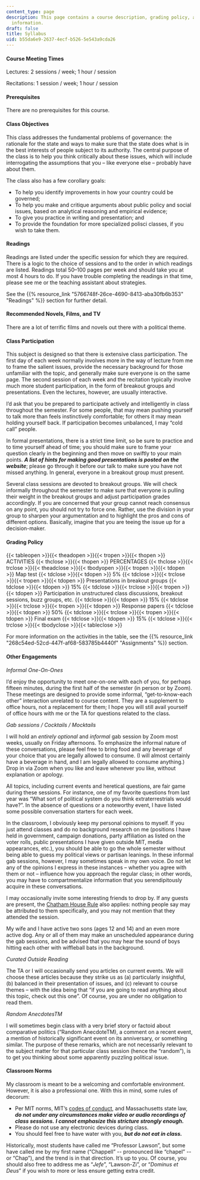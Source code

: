 ```yaml
---
content_type: page
description: This page contains a course description, grading policy, and general
  information.
draft: false
title: Syllabus
uid: b55da6e9-2637-4ecf-b526-5e543a9cda26
---
```

#### Course Meeting Times

Lectures: 2 sessions / week; 1 hour / session

Recitations: 1 session / week; 1 hour / session

#### Prerequisites

There are no prerequisites for this course.

#### Class Objectives

This class addresses the fundamental problems of governance: the rationale for the state and ways to make sure that the state does what is in the best interests of people subject to its authority. The central purpose of the class is to help you think critically about these issues, which will include interrogating the assumptions that you – like everyone else – probably have about them.

The class also has a few corollary goals:

- To help you identify improvements in how your country could be governed;
- To help you make and critique arguments about public policy and social issues, based on analytical reasoning and empirical evidence;
- To give you practice in writing and presentation; and
- To provide the foundation for more specialized polisci classes, if you wish to take them.

#### Readings

Readings are listed under the specific session for which they are required. There is a logic to the choice of sessions and to the order in which readings are listed. Readings total 50–100 pages per week and should take you at most 4 hours to do. If you have trouble completing the readings in that time, please see me or the teaching assistant about strategies.

See the {{% resource_link "5766748f-26ce-4690-8413-aba30fb6b353" "Readings" %}} section for further detail.

#### Recommended Novels, Films, and TV

There are a lot of terrific films and novels out there with a political theme.

#### Class Participation

This subject is designed so that there is extensive class participation. The first day of each week normally involves more in the way of lecture from me to frame the salient issues, provide the necessary background for those unfamiliar with the topic, and generally make sure everyone is on the same page. The second session of each week and the recitation typically involve much more student participation, in the form of breakout groups and presentations. Even the lectures, however, are usually interactive.

I’d ask that you be prepared to participate actively and intelligently in class throughout the semester. For some people, that may mean pushing yourself to talk more than feels instinctively comfortable; for others it may mean holding yourself back. If participation becomes unbalanced, I may “cold call” people.

In formal presentations, there is a strict time limit, so be sure to practice and to time yourself ahead of time; you should make sure to frame your question clearly in the beginning and then move on swiftly to your main points. ***A list of hints for making good presentations is posted on the website***; please go through it before our talk to make sure you have not missed anything. In general, everyone in a breakout group must present.

Several class sessions are devoted to breakout groups. We will check informally throughout the semester to make sure that everyone is pulling their weight in the breakout groups and adjust participation grades accordingly. If you are concerned that your group cannot reach consensus on any point, you should not try to force one. Rather, use the division in your group to sharpen your argumentation and to highlight the pros and cons of different options. Basically, imagine that you are teeing the issue up for a decision-maker.

#### Grading Policy

{{< tableopen >}}{{< theadopen >}}{{< tropen >}}{{< thopen >}}
ACTIVITIES
{{< thclose >}}{{< thopen >}}
PERCENTAGES
{{< thclose >}}{{< trclose >}}{{< theadclose >}}{{< tbodyopen >}}{{< tropen >}}{{< tdopen >}}
Map test
{{< tdclose >}}{{< tdopen >}}
5%
{{< tdclose >}}{{< trclose >}}{{< tropen >}}{{< tdopen >}}
Presentations in breakout groups
{{< tdclose >}}{{< tdopen >}}
15%
{{< tdclose >}}{{< trclose >}}{{< tropen >}}{{< tdopen >}}
Participation in unstructured class discussions, breakout sessions, buzz groups, etc.
{{< tdclose >}}{{< tdopen >}}
15%
{{< tdclose >}}{{< trclose >}}{{< tropen >}}{{< tdopen >}}
Response papers
{{< tdclose >}}{{< tdopen >}}
50%
{{< tdclose >}}{{< trclose >}}{{< tropen >}}{{< tdopen >}}
Final exam
{{< tdclose >}}{{< tdopen >}}
15%
{{< tdclose >}}{{< trclose >}}{{< tbodyclose >}}{{< tableclose >}}

For more information on the activities in the table, see the {{% resource_link "268c54ed-52cd-447f-af68-583785b4440f" "Assignments" %}} section.

#### Other Engagements

*Informal One-On-Ones*

I’d enjoy the opportunity to meet one-on-one with each of you, for perhaps fifteen minutes, during the first half of the semester (in person or by Zoom). These meetings are designed to provide some informal, “get-to-know-each other” interaction unrelated to course content. They are a supplement to office hours, not a replacement for them; I hope you will still avail yourself of office hours with me or the TA for questions related to the class.

*Gab sessions / Cocktails / Mocktails*

I will hold an *entirely optional* and *informal* gab session by Zoom most weeks, usually on Friday afternoons. To emphasize the informal nature of these conversations, please feel free to bring food and any beverage of your choice that you are legally allowed to consume. (I will almost certainly have a beverage in hand, and I am legally allowed to consume anything.) Drop in via Zoom when you like and leave whenever you like, without explanation or apology.

All topics, including current events and heretical questions, are fair game during these sessions. For instance, one of my favorite questions from last year was “What sort of political system do you think extraterrestrials would have?”. In the absence of questions or a noteworthy event, I have listed some possible conversation starters for each week.

In the classroom, I obviously keep my personal opinions to myself. If you just attend classes and do no background research on me (positions I have held in government, campaign donations, party affiliation as listed on the voter rolls, public presentations I have given outside MIT, media appearances, etc.), you should be able to go the whole semester without being able to guess my political views or partisan leanings. In these informal gab sessions, however, I may sometimes speak in my own voice. Do not let any of the opinions I express in these instances – whether you agree with them or not – influence how you approach the regular class; in other words, you may have to compartmentalize information that you serendipitously acquire in these conversations.

I may occasionally invite some interesting friends to drop by. If any guests are present, the [Chatham House Rule](https://en.wikipedia.org/wiki/Chatham_House_Rule) also applies: nothing people say may be attributed to them specifically, and you may not mention that they attended the session.

My wife and I have active two sons (ages 12 and 14) and an even more active dog. Any or all of them may make an unscheduled appearance during the gab sessions, and be advised that you may hear the sound of boys hitting each other with wiffleball bats in the background.

*Curated Outside Reading*

The TA or I will occasionally send you articles on current events. We will choose these articles because they strike us as (a) particularly insightful, (b) balanced in their presentation of issues, and (c) relevant to course themes – with the idea being that “if you are going to read anything about this topic, check out this one”. Of course, you are under no obligation to read them.

*Random AnecdotesTM*

I will sometimes begin class with a very brief story or factoid about comparative politics (“Random AnecdoteTM), a comment on a recent event, a mention of historically significant event on its anniversary, or something similar. The purpose of these remarks, which are not necessarily relevant to the subject matter for that particular class session (hence the “random”), is to get you thinking about some apparently puzzling political issue.

#### Classroom Norms

My classroom is meant to be a welcoming and comfortable environment. However, it is also a professional one. With this in mind, some rules of decorum:

- Per MIT norms, MIT’s [codes of conduct](https://handbook.mit.edu/privacy), and Massachusetts state law, ***do not under any circumstances make video or audio recordings of class sessions.*** ***I cannot emphasize this stricture strongly enough.***
- Please do not use any electronic devices during class.
- You should feel free to have water with you, ***but do not eat in class.***

Historically, most students have called me “Professor Lawson”, but some have called me by my first name (“Chappell” -- pronounced like “chapel” -- or “Chap”), and the trend is in that direction. It’s up to you. Of course, you should also free to address me as “*Jefe*”, “Lawson-Zi”, or “*Dominus et Deus*” if you wish to more or less ensure getting extra credit.